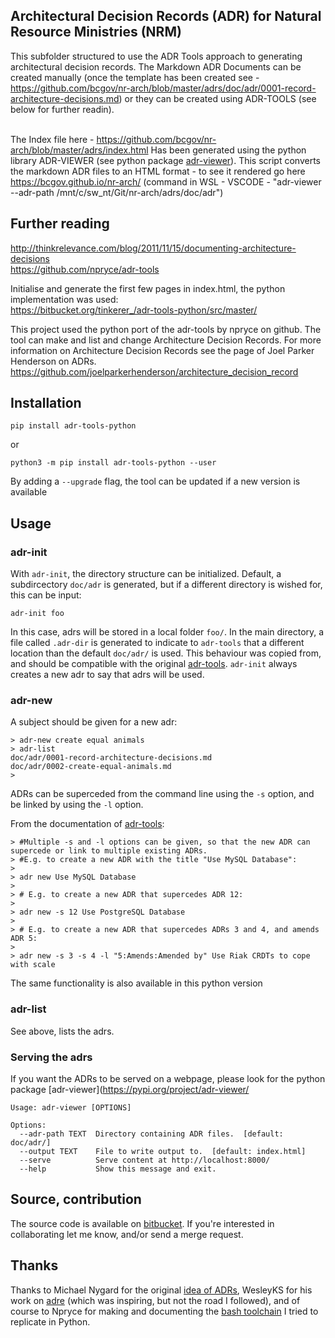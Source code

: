 ## Architectural Decision Records (ADR) for Natural Resource Ministries (NRM)

This subfolder structured to use the ADR Tools approach to generating architectural decision records.
The Markdown ADR Documents can be created manually (once the template has been created see - https://github.com/bcgov/nr-arch/blob/master/adrs/doc/adr/0001-record-architecture-decisions.md) or they can be created using ADR-TOOLS (see below for further readin).<br><br>

The Index file here - <https://github.com/bcgov/nr-arch/blob/master/adrs/index.html>
Has been generated using the python library ADR-VIEWER (see python package [adr-viewer](https://pypi.org/project/adr-viewer/)). This script converts the markdown ADR files to an HTML format - to see it rendered go here <https://bcgov.github.io/nr-arch/> (command in WSL - VSCODE - "adr-viewer --adr-path /mnt/c/sw_nt/Git/nr-arch/adrs/doc/adr")

## Further reading
<http://thinkrelevance.com/blog/2011/11/15/documenting-architecture-decisions><br>
<https://github.com/npryce/adr-tools> 

Initialise and generate the first few pages in index.html, the python implementation was used:<br>
<https://bitbucket.org/tinkerer_/adr-tools-python/src/master/>

This project used the python port of the adr-tools by npryce on github. The tool can make and list and change Architecture Decision Records. For more information on Architecture Decision Records see the page of Joel Parker Henderson on ADRs. <https://github.com/joelparkerhenderson/architecture_decision_record>

## Installation

```
pip install adr-tools-python
```
or
```
python3 -m pip install adr-tools-python --user
```
By adding a `--upgrade` flag, the tool can be updated if a new version is available

## Usage

### adr-init

With `adr-init`, the directory structure can be initialized. Default, a subdircectory `doc/adr` is generated, but if a different directory is wished for, this can be input:

```
adr-init foo
```

In this case, adrs will be stored in a local folder `foo/`. In the main directory, a file called `.adr-dir` is generated to indicate to `adr-tools` that a different location than the default `doc/adr/` is used. This behaviour was copied from, and should be compatible with the original [adr-tools][]. `adr-init` always creates a new adr to say that adrs will be used. 

### adr-new

A subject should be given for a new adr:

```
> adr-new create equal animals
> adr-list
doc/adr/0001-record-architecture-decisions.md
doc/adr/0002-create-equal-animals.md
> 
```
ADRs can be superceded from the command line using the `-s` option, and be linked by using the `-l` option. 

From the documentation of [adr-tools][]:
```
> #Multiple -s and -l options can be given, so that the new ADR can supercede or link to multiple existing ADRs.
> #E.g. to create a new ADR with the title "Use MySQL Database":
>
> adr new Use MySQL Database
>
> # E.g. to create a new ADR that supercedes ADR 12:
> 
> adr new -s 12 Use PostgreSQL Database
>
> # E.g. to create a new ADR that supercedes ADRs 3 and 4, and amends ADR 5:
>
> adr new -s 3 -s 4 -l "5:Amends:Amended by" Use Riak CRDTs to cope with scale
```
The same functionality is also available in this python version

### adr-list

See above, lists the adrs.

### Serving the adrs

If you want the ADRs to be served on a webpage, please look for the python package [adr-viewer](https://pypi.org/project/adr-viewer/
```
Usage: adr-viewer [OPTIONS]

Options:
  --adr-path TEXT  Directory containing ADR files.  [default: doc/adr/]
  --output TEXT    File to write output to.  [default: index.html]
  --serve          Serve content at http://localhost:8000/
  --help           Show this message and exit.
```
## Source, contribution

The source code is available on [bitbucket](https://bitbucket.org/tinkerer_/adr-tools-python/). If you're interested in collaborating let me know, and/or send a merge request.

## Thanks

Thanks to Michael Nygard for the original [idea of ADRs](http://thinkrelevance.com/blog/2011/11/15/documenting-architecture-decisions), WesleyKS for his work on [adre](https://github.com/wesleyks/adre/tree/master/adre) (which was inspiring, but not the road I followed), and of course to Npryce for making and documenting the [bash toolchain][adr-tools] I tried to replicate in Python.

[adr-tools]: https://github.com/npryce/adr-tools
